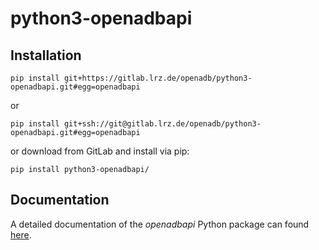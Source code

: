 # python3-openadbapi

## Installation

	pip install git+https://gitlab.lrz.de/openadb/python3-openadbapi.git#egg=openadbapi

or

	pip install git+ssh://git@gitlab.lrz.de/openadb/python3-openadbapi.git#egg=openadbapi

or download from GitLab and install via pip:

	pip install python3-openadbapi/

## Documentation

A detailed documentation of the _openadbapi_ Python package can found [here](https://gitlab.lrz.de/openadb/python3-openadbapi/-/wikis/).
